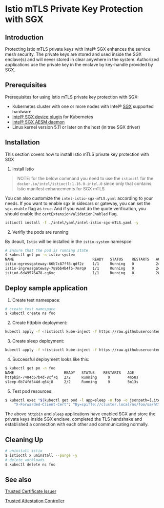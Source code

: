 # Istio mTLS Private Key Protection with SGX

## Introduction

Protecting Istio mTLS private keys with Intel® SGX enhances the service mesh security. The private keys are stored and used inside the SGX enclave(s) and will never stored in clear anywhere in the system. Authorized applications use the private key in the enclave by key-handle provided by SGX.

## Prerequisites

Prerequisites for using Istio mTLS private key protection with SGX:

- Kubernetes cluster with one or more nodes with Intel® [SGX](https://software.intel.com/content/www/us/en/develop/topics/software-guard-extensions.html) supported hardware
- [Intel® SGX device plugin](https://github.com/intel/intel-device-plugins-for-kubernetes/blob/main/cmd/sgx_plugin/README.md) for Kubernetes
- [Intel® SGX AESM daemon](https://github.com/intel/linux-sgx#install-the-intelr-sgx-psw)
- Linux kernel version 5.11 or later on the host (in tree SGX driver)

## Installation

This section covers how to install Istio mTLS private key protection with SGX

1. Install Istio

> NOTE: for the below command you need to use the `istioctl` for the `docker.io/intel/istioctl:1.16.0-intel.0` since only that contains Istio manifest enhancements for SGX mTLS.

You can also customize the `intel-istio-sgx-mTLS.yaml` according to your needs. If you want to enable sgx in sidecars or gateway, you can set the `sgx.enable` flag as `true`. And if you want do the quote verification, you should enable the `certExtensionValidationEnabled` flag.

```sh
istioctl install -f ./intel/yaml/intel-istio-sgx-mTLS.yaml -y
```

2. Verifiy the pods are running

By deault, `Istio` will be installed in the `istio-system` namespce

```sh
# Ensure that the pod is running state
$ kubectl get po -n istio-system
NAME                                    READY   STATUS    RESTARTS   AGE
istio-egressgateway-66b7c87ff8-qdf2z    1/1     Running   0          24s
istio-ingressgateway-789bb4b4f5-7mrq9   1/1     Running   0          24s
istiod-6d49576478-cg6xc                 1/1     Running   0          28s
```

## Deploy sample application

1. Create test namespace:

```sh
# create test namespace
$ kubectl create ns foo
```

2. Create httpbin deployment:

```sh
kubectl apply -f <(istioctl kube-inject -f https://raw.githubusercontent.com/istio/istio/master/samples/httpbin/httpbin.yaml) -n foo
```

3. Create sleep deployment:

```sh
kubectl apply -f <(istioctl kube-inject -f https://raw.githubusercontent.com/istio/istio/master/samples/sleep/sleep.yaml) -n foo
```

4. Successful deployment looks like this:

```sh
$ kubectl get po -n foo
NAME                       READY   STATUS    RESTARTS   AGE
httpbin-7484c67b4d-8xf7q   2/2     Running     0        4m58s
sleep-6b74fd544d-q64j8     2/2     Running     0        5m13s
```
5. Test pod resources:

```sh
$ kubectl exec "$(kubectl get pod -l app=sleep -n foo -o jsonpath={.items..metadata.name})" -c sleep -n foo -- curl -s http://httpbin.foo:8000/headers | grep X-Forwarded-Client-Cert
    "X-Forwarded-Client-Cert": "By=spiffe://cluster.local/ns/foo/sa/httpbin;Hash=cd5d0504234e80c701c4fe01ef49f3fe048a63d1cdd5b9ffe3dd67ae3d93396b;Subject=\"CN=spiffe://cluster.local/ns/foo/sa/sleep\";URI=spiffe://cluster.local/ns/foo/sa/sleep"

```

The above `httpbin` and `sleep` applications have enabled SGX and store the private keys inside SGX enclave, completed the TLS handshake and established a connection with each other and communicating normally.

## Cleaning Up
```sh
# uninstall istio
$ istioctl x uninstall --purge -y
# delete workloads
$ kubectl delete ns foo
```

## See also

[Trusted Certificate Issuer](https://github.com/intel/trusted-certificate-issuer)

[Trusted Attestation Controller](https://github.com/intel/trusted-attestation-controller)
